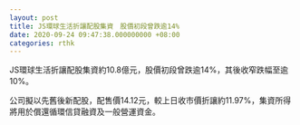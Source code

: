 ```yaml
---
layout: post
title: JS環球生活折讓配股集資　股價初段曾跌逾14%
date: 2020-09-24 09:47:38.000000000 +08:00
categories: rthk
---
```


JS環球生活折讓配股集資約10.8億元，股價初段曾跌逾14%，其後收窄跌幅至逾10%。

公司擬以先舊後新配股，配售價14.12元，較上日收市價折讓約11.97%，集資所得將用於償還循環信貸融資及一般營運資金。
